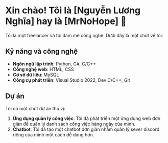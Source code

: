 # Xin chào! Tôi là [Nguyễn Lương Nghĩa] hay là [MrNoHope] 👋

Tôi là một freelancer và tôi đam mê công nghệ. Dưới đây là một chút về tôi:

## Kỹ năng và công nghệ

- **Ngôn ngữ lập trình**: Python, C#, C/C++
- **Công nghệ web**: HTML, CSS
- **Cơ sở dữ liệu**: MySQL
- **Công cụ phát triển**: Visual Studio 2022, Dev C/C++, Git

## Dự án

Tôi có một chút dự án thú vị:

1. **Ứng dụng quản lý công việc**: Tôi đã phát triển một ứng dụng web đơn giản để quản lý danh sách công việc hàng ngày của mình.
2. **Chatbot**: Tôi đã tạo một chatbot đơn giản nhằm quản lý sever discord riêng của mình một cách dễ dàng hơn.



